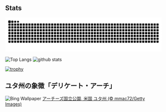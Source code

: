 ## Stats
<picture>
  <source media="(prefers-color-scheme: dark)" srcset="https://raw.githubusercontent.com/ba230t/ba230t/output/github-contribution-grid-snake-dark.svg">
  <source media="(prefers-color-scheme: light)" srcset="https://raw.githubusercontent.com/ba230t/ba230t/output/github-contribution-grid-snake.svg">
  <img alt="github contribution grid snake animation" src="https://raw.githubusercontent.com/ba230t/ba230t/output/github-contribution-grid-snake.svg">
</picture>

<p align="left">
  <img alt="Top Langs" height="150px" src="https://github-readme-stats.vercel.app/api/top-langs/?username=ba230t&layout=compact&theme=transparent" />
  <img alt="github stats" height="150px" src="https://github-readme-stats.vercel.app/api?username=ba230t&theme=transparent" />
</p>

[![trophy](https://github-profile-trophy.vercel.app/?username=ba230t&theme=transparent&column=7)](https://github.com/ryo-ma/github-profile-trophy)


<!-- Bing Wallpaper Start -->
## ユタ州の象徴「デリケート・アーチ」
![Bing Wallpaper](https://www.bing.com/th?id=OHR.DelicateArch_JA-JP9672362055_1920x1080.jpg&rf=LaDigue_1920x1080.jpg&pid=hp)
[アーチーズ国立公園, 米国 ユタ州 (© mmac72/Getty Images)](https://www.bing.com/search?q=%E3%82%A2%E3%83%BC%E3%83%81%E3%83%BC%E3%82%BA%E5%9B%BD%E7%AB%8B%E5%85%AC%E5%9C%92%2c+%E3%83%A6%E3%82%BF%E5%B7%9E&form=hpcapt&filters=HpDate%3a%2220250623_1500%22)
<!-- Bing Wallpaper End -->
